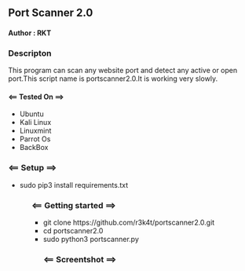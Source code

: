 <h2>Port Scanner 2.0 </h2>

<h4>Author : RKT</h4>

### Descripton ###



This program can scan any website port and detect any active or open port.This script name is portscanner2.0.It is working very slowly.

#### <== Tested On ==> ###

<ul>
<li>Ubuntu</li>
<li>Kali Linux</li>
<li>Linuxmint</li>
<li>Parrot Os</li>
<li>BackBox</li>
</ul>

### <== Setup ==> ###

<ul>
<li>sudo pip3 install requirements.txt</li>
<ul> 

### <== Getting started ==> ###

<ul>
<li>git clone https://github.com/r3k4t/portscanner2.0.git</li>
<li>cd portscanner2.0</li>
<li>sudo python3 portscanner.py</li>



### <== Screentshot ==> ###


